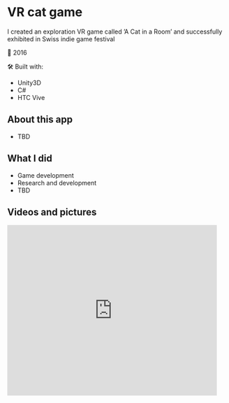 # VR cat game
I created an exploration VR game called ’A Cat in a Room’ and successfully exhibited in Swiss indie game festival

📅 2016

🛠 Built with:
* Unity3D
* C#
* HTC Vive


## About this app
* TBD

## What I did
* Game development
* Research and development
* TBD

## Videos and pictures
<iframe  title="video player" width="480" height="390" src="https://vimeo.com/234780830" frameborder="0" allowfullscreen></iframe>


